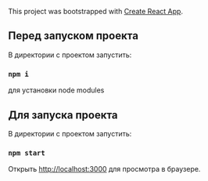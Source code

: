 This project was bootstrapped with [Create React App](https://github.com/facebook/create-react-app).

## Перед запуском проекта

В директории с проектом запустить:

### `npm i`

для установки node modules

## Для запуска проекта

В директории с проектом запустить:

### `npm start`

Открыть [http://localhost:3000](http://localhost:3000) для просмотра в браузере.
